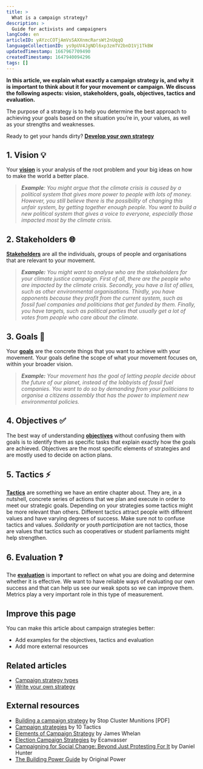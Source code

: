 ```yaml
---
title: >
  What is a campaign strategy?
description: >
  Guide for activists and campaigners
langCode: en
articleID: yAYzcCOTjAmVsSAXXnmcRarsWt2nUqqQ
languageCollectionID: ys9pUV4JgNDl6xp3zmTV2bnD1Vj1TkBW
updatedTimestamp: 1667967709490
createdTimestamp: 1647940094296
tags: []
---
```


**In this article, we explain what exactly a campaign strategy is, and why it is important to think about it for your movement or campaign. We discuss the following aspects: vision, stakeholders, goals, objectives, tactics and evaluation.**

The purpose of a strategy is to help you determine the best approach to achieving your goals based on the situation you’re in, your values, as well as your strengths and weaknesses.

Ready to get your hands dirty? [**Develop your own strategy**](/strategy/develop)

## **1\. Vision 💡**

Your [**vision**](/strategy/vision) is your analysis of the root problem and your big ideas on how to make the world a better place.

> _**Example**: You might argue that the climate crisis is caused by a political system that gives more power to people with lots of money. However, you still believe there is the possibility_ of _changing this unfair system, by getting together enough people. You want to build a new political system that gives a voice to everyone, especially those impacted most by the climate crisis._

## 2\. Stakeholders 🌐

[**Stakeholders**](/strategy/stakeholders) are all the individuals, groups of people and organisations that are relevant to your movement.

> _**Example:** You might want to analyse who are the stakeholders for your climate justice campaign. First of all, there are the people who are impacted by the climate crisis. Secondly, you have a list of allies, such as other environmental organisations. Thirdly, you have opponents because they profit from the current system, such as fossil fuel companies and politicians that get funded by them. Finally, you have targets, such as political parties that usually get a lot of votes from people who care about the climate._

## 3\. Goals 🎯

Your [**goals**](/strategy/goals) are the concrete things that you want to achieve with your movement. Your goals define the scope of what your movement focuses on, within your broader vision.

> _**Example:** Your movement has the goal of letting people decide about the future of our planet, instead of the lobbyists of fossil fuel companies._ _You want to do so by demanding from your politicians to organise a citizens assembly that has the power to implement new environmental policies._

## 4\. Objectives ✅

The best way of understanding [**objectives**](/strategy/objectives) without confusing them with goals is to identify them as specific tasks that explain exactly how the goals are achieved. Objectives are the most specific elements of strategies and are mostly used to decide on action plans.

## 5\. Tactics ⚡️

[**Tactics**](/tactics) are something we have an entire chapter about. They are, in a nutshell, concrete series of actions that we plan and execute in order to meet our strategic goals. Depending on your strategies some tactics might be more relevant than others. Different tactics attract people with different values and have varying degrees of success. Make sure not to confuse tactics and values. _Solidarity_ or _youth participation_ are not tactics, those are values that tactics such as cooperatives or student parliaments might help strengthen.

## 6\. Evaluation ❓

The [**evaluation**](/strategy/evaluation) is important to reflect on what you are doing and determine whether it is effective. We want to have reliable ways of evaluating our own success and that can help us see our weak spots so we can improve them. Metrics play a very important role in this type of measurement.

## Improve this page

You can make this article about campaign strategies better:

-   Add examples for the objectives, tactics and evaluation
-   Add more external resources

## Related articles

-   [Campaign strategy types](/strategy/types)
-   [Write your own strategy](/strategy/develop)

## External resources

-   [Building a campaign strategy](http://www.stopclustermunitions.org/media/330831/Campaign-Toolkit-Chapter-3-Building-a-Campaign-Strategy-low-res-.pdf) by Stop Cluster Munitions \[PDF\]
-   [Campaign strategies](https://archive.informationactivism.org/basic1.html) by 10 Tactics
-   [Elements of Campaign Strategy](https://commonslibrary.org/elements-of-campaign-strategy/) by James Whelan
-   [Election Campaign Strategies](https://www.ecanvasser.com/blog/campaign-strategies) by Ecanvasser
-   [Campaigning for Social Change: Beyond Just Protesting For It](https://commonslibrary.org/campaigning-for-social-change-beyond-just-protesting-for-it/) by Daniel Hunter
-   [The Building Power Guide](https://commonslibrary.org/building-power/) by Original Power